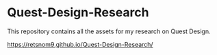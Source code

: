 # Quest-Design-Research
This repository contains all the assets for my research on Quest Design.

https://retsnom9.github.io/Quest-Design-Research/
